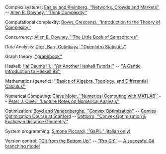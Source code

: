 Complex systems:
   [Easley and Kleinberg, ''Networks, Crowds and Markets''](http://www.cs.cornell.edu/home/kleinber/networks-book/)
-- [Allen B. Downey, ''Think Complexity''](http://www.greenteapress.com/compmod/)

Computational complexity:
   [Bovet, Crescenzi, ''Introduction to the Theory of Complexity''](http://www.informatica.uniroma2.it/upload/2009/IT/bovetcrescenzi.pdf)

Concurrency:
   [Allen B. Downey, ''The Little Book of Semaphores''](http://greenteapress.com/semaphores/)

Data Analysis:
   [Diez, Barr, Cetinkaya, ''OpenIntro Statistics''](http://www.openintro.org/stat/textbook.php)

Graph theory:
   [''graphbook''](http://code.google.com/p/graphbook/)

Haskell:
   [Hal Daumé III, ''Yet Another Haskell Tutorial''](http://www.umiacs.umd.edu/~hal/docs/daume02yaht.pdf)
-- [''A Gentle Introduction to Haskell 98''](http://www.haskell.org/tutorial/haskell-98-tutorial.pdf)

Mathematics (generic):
   [''Basics of Algebra, Topology, and Differential Calculus''](http://www.cis.upenn.edu/~jean/math-basics.pdf)

Numerical Computing:
   [Cleve Moler, ''Numerical Computing with MATLAB''](http://www.mathworks.it/moler/index_ncm.html)
-- [Peter J. Olver, ''Lecture Notes on Numerical Analysis''](http://www.math.umn.edu/~olver/num.html)

Optimization:
   [Boyd and Vandenberghe, ''Convex Optimization''](http://www.stanford.edu/~boyd/cvxbook/)
-- [Convex Optimization Course at Stanford](http://www.youtube.com/course?list=EC3940DD956CDF0622)
-- [Dattorro, ''Convex Optimization & Euclidean distance Geometry''](http://meboo.convexoptimization.com/access.html)

System programming:
   [Simone Piccardi, ''GaPiL'' (italian only)](http://gapil.gnulinux.it/)

Version control:
   [''Git from the Bottom Up''](http://ftp.newartisans.com/pub/git.from.bottom.up.pdf)
-- [''Pro Git''](http://git-scm.com/book)
-- [A succesful Git branching model](http://nvie.com/posts/a-successful-git-branching-model/)

   
